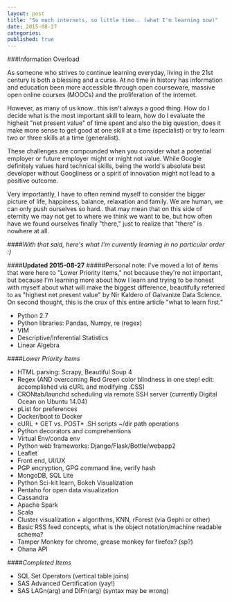 ```yaml
---
layout: post
title: "So much internets, so little time.. (what I'm learning now)"
date: 2015-08-27
categories: 
published: true
---
```


###Information Overload

As someone who strives to continue learning everyday, living in the 21st century is both a blessing and a curse. At no time in history has information and education been more accessible through open courseware, massive open online courses (MOOCs) and the proliferation of the internet. 

However, as many of us know.. this isn't always a good thing. How do I decide what is the most important skill to learn, how do I evaluate the highest "net present value" of time spent and also the big question, does it make more sense to get good at one skill at a time (specialist) or try to learn two or three skills at a time (generalist).

These challenges are compounded when you consider what a potential employer or future employer might or might not value. While Google definitely values hard technical skills, being the world's absolute best developer without Googliness or a spirit of innovation might not lead to a positive outcome.

Very importantly, I have to often remind myself to consider the bigger picture of life, happiness, balance, relaxation and family. We are human, we can only push ourselves so hard.. that may mean that on this side of eternity we may not get to where we think we want to be, but how often have we found ourselves finally "there," just to realize that "there" is nowhere at all.

####*With that said, here's what I'm currently learning in no particular order :)*

####**Updated 2015-08-27**
#####Personal note: I've moved a lot of items that were here to "Lower Priority Items," not because they're not important, but because I'm learning more about how I learn and trying to be honest with myself about what will make the biggest difference, beautifully referred to as "highest net present value" by Nir Kaldero of Galvanize Data Science.  On second thought, this is the crux of this entire article "what to learn first."

* Python 2.7
* Python libraries: Pandas, Numpy, re (regex)
* VIM
* Descriptive/Inferential Statistics
* Linear Algebra

####*Lower Priority Items*

* HTML parsing: Scrapy, Beautiful Soup 4
* Regex (AND overcoming Red Green color blindness in one step! edit: accomplished via cURL and modifying .CSS)
* CRONtab/launchd scheduling via remote SSH server (currently Digital Ocean on Ubuntu 14.04)
* pList for preferences
* Docker/boot to Docker
* cURL + GET vs. POST* .SH scripts ~/dir path operations
* Python decorators and comprehentions
* Virtual Env/conda env
* Python web frameworks: Django/Flask/Bottle/webapp2
* Leaflet
* Front end, UI/UX
* PGP encryption, GPG command line, verify hash
* MongoDB, SQL Lite
* Python Sci-kit learn, Bokeh Visualization
* Pentaho for open data visualization
* Cassandra
* Apache Spark
* Scala
* Cluster visualization + algorithms, KNN, rForest (via Gephi or other)
* Basic RSS feed concepts, what is the object notation/machine readable schema?
* Tamper Monkey for chrome, grease monkey for firefox? (sp?)
* Ohana API

####*Completed Items*

* SQL Set Operators (vertical table joins)
* SAS Advanced Certification (yay!)
* SAS LAGn(arg) and DIFn(arg) (syntax may be wrong)